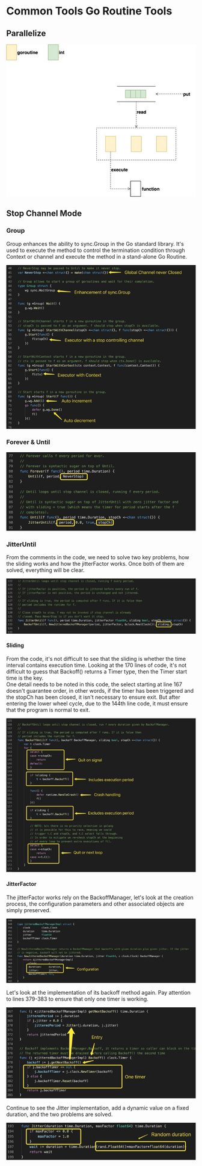 # Common Tools Go Routine Tools

## Parallelize

![common-tools-parallelize-until.svg](../.gitbook/assets/1%20%288%29.jpeg)

## Stop Channel Mode

### Group

Group enhances the ability to sync.Group in the Go standard library. It's used to execute the method to control the termination condition through Context or channel and execute the method in a  stand-alone Go Routine. 

![image.png](../.gitbook/assets/2%20%284%29.jpeg)

### Forever & Until

![image.png](../.gitbook/assets/3%20%284%29.jpeg)

### JitterUntil

From the comments in the code, we need to solve two key problems, how the sliding works and how the jitterFactor works. Once both of them are solved, everything will be clear.

![image.png](../.gitbook/assets/4%20%284%29.jpeg)

#### Sliding

From the code, it's not difficult to see that the sliding is whether the time interval contains execution time. Looking at the 170 lines of code, it's not difficult to guess that Backoff\(\) returns a Timer type, then the Timer start time is the key.  
One detail needs to be noted in this code, the select starting at line 167 doesn't guarantee order, in other words, if the timer has been triggered and the stopCh has been closed, it isn't necessary to ensure exit. But after entering the lower wheel cycle, due to the 144th line code, it must ensure that the program is normal to exit.

![image.png](../.gitbook/assets/5.jpeg)

#### JitterFactor

The jitterFactor works rely on the BackoffManager, let's look at the creation process, the configuration parameters and other associated objects are simply preserved.

![image.png](../.gitbook/assets/6.jpeg)

Let's look at the implementation of its backoff method again. Pay attention to lines 379-383 to ensure that only one timer is working.

![image.png](../.gitbook/assets/7.jpeg)

Continue to see the Jitter implementation, add a dynamic value on a fixed duration, and the two problems are solved.

![image.png](../.gitbook/assets/8.jpeg)

